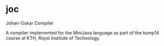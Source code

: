 joc
===

Johan-Oskar Compiler

A compiler implemented for the MiniJava language as part of the komp14 course at KTH, Roysl Institute of Technology.

